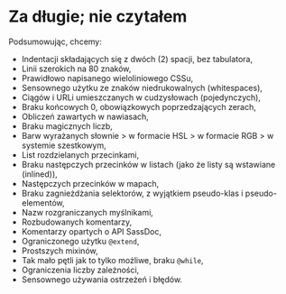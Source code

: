
# Za długie; nie czytałem

Podsumowując, chcemy:

* Indentacji składających się z dwóch (2) spacji, bez tabulatora,
* Linii szerokich na 80 znaków,
* Prawidłowo napisanego wieloliniowego CSSu,
* Sensownego użytku ze znaków niedrukowalnych (whitespaces),
* Ciągów i URLi umieszczanych w cudzysłowach (pojedynczych),
* Braku końcowych 0, obowiązkowych poprzedzających zerach,
* Obliczeń zawartych w nawiasach,
* Braku magicznych liczb,
* Barw wyrażanych słownie > w formacie HSL > w formacie RGB > w systemie szestkowym,
* List rozdzielanych przecinkami,
* Braku następczych przecinków w listach (jako że listy są wstawiane (inlined)),
* Następczych przecinków w mapach,
* Braku zagnieżdżania selektorów, z wyjątkiem pseudo-klas i pseudo-elementów,
* Nazw rozgraniczanych myślnikami,
* Rozbudowanych komentarzy,
* Komentarzy opartych o API SassDoc,
* Ograniczonego użytku `@extend`,
* Prostszych mixinów,
* Tak mało pętli jak to tylko możliwe, braku `@while`,
* Ograniczenia liczby zależności,
* Sensownego używania ostrzeżeń i błędów.

